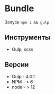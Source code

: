 # Bundle

Запуск ```npm i && gulp```

## Инструменты

- Gulp, scss

## Версии

- Gulp - 4.0.1
- NPM - > 6
- node - > 12